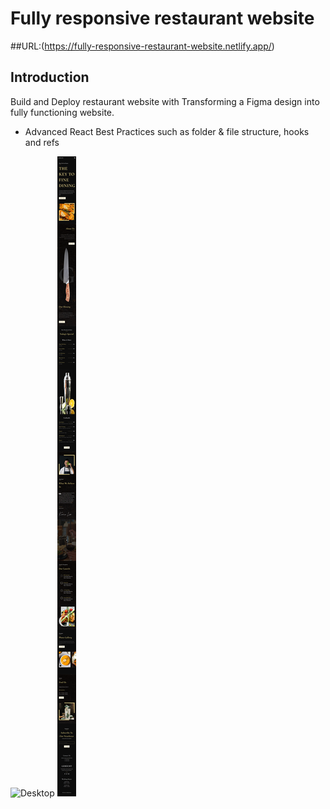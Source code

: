 # Fully responsive restaurant website
##URL:(https://fully-responsive-restaurant-website.netlify.app/)
## Introduction
Build and Deploy restaurant website with Transforming a Figma design into fully functioning website.

- Advanced React Best Practices such as folder & file structure, hooks and refs


![Desktop](https://github.com/LyonWang25/Fully-responsive-restaurant-website/blob/master/screenshot/Gericht%20Restaurant-desktop.png)
![Mobile](https://github.com/LyonWang25/Fully-responsive-restaurant-website/blob/master/screenshot/Gericht%20Restaurant-mobile.png)



